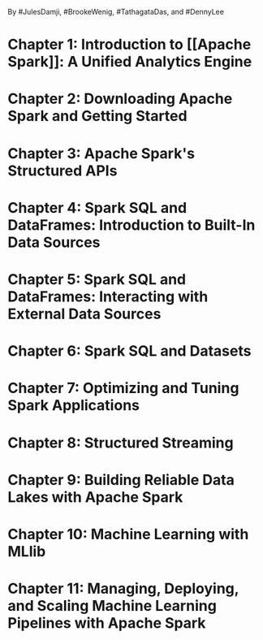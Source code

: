 By #JulesDamji, #BrookeWenig, #TathagataDas, and #DennyLee

# Chapter 1: Introduction to [[Apache Spark]]: A Unified Analytics Engine

# Chapter 2: Downloading Apache Spark and Getting Started

# Chapter 3: Apache Spark's Structured APIs

# Chapter 4: Spark SQL and DataFrames: Introduction to Built-In Data Sources

# Chapter 5: Spark SQL and DataFrames: Interacting with External Data Sources

# Chapter 6: Spark SQL and Datasets

# Chapter 7: Optimizing and Tuning Spark Applications

# Chapter 8: Structured Streaming

# Chapter 9: Building Reliable Data Lakes with Apache Spark

# Chapter 10: Machine Learning with MLlib

# Chapter 11: Managing, Deploying, and Scaling Machine Learning Pipelines with Apache Spark